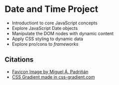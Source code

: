 # Date and Time Project

* Introductiont to core JavaScript concepts
* Explore JavaScript Date objects
* Manipulate the DOM nodes with dynamic content
* Apply CSS styling to dynamic data
* Explore pro/cons to _frameworks_

## Citations
* [Favicon Image by Miguel Á. Padriñán](https://www.pexels.com/photo/photo-of-golden-cogwheel-on-black-background-3785930/)
* [CSS Gradient made in css-gradient.com](https://www.css-gradient.com/)